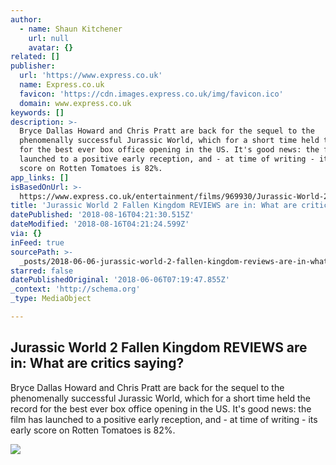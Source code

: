 ```yaml
---
author:
  - name: Shaun Kitchener
    url: null
    avatar: {}
related: []
publisher:
  url: 'https://www.express.co.uk'
  name: Express.co.uk
  favicon: 'https://cdn.images.express.co.uk/img/favicon.ico'
  domain: www.express.co.uk
keywords: []
description: >-
  Bryce Dallas Howard and Chris Pratt are back for the sequel to the
  phenomenally successful Jurassic World, which for a short time held the record
  for the best ever box office opening in the US. It's good news: the film has
  launched to a positive early reception, and - at time of writing - its early
  score on Rotten Tomatoes is 82%.
app_links: []
isBasedOnUrl: >-
  https://www.express.co.uk/entertainment/films/969930/Jurassic-World-2-Fallen-Kingdom-reviews-Rotten-Tomatoes/amp
title: 'Jurassic World 2 Fallen Kingdom REVIEWS are in: What are critics saying?'
datePublished: '2018-08-16T04:21:30.515Z'
dateModified: '2018-08-16T04:21:24.599Z'
via: {}
inFeed: true
sourcePath: >-
  _posts/2018-06-06-jurassic-world-2-fallen-kingdom-reviews-are-in-what-are-cri.md
starred: false
datePublishedOriginal: '2018-06-06T07:19:47.855Z'
_context: 'http://schema.org'
_type: MediaObject

---
```

<article style=""><h1>Jurassic World 2 Fallen Kingdom REVIEWS are in: What are critics saying?</h1><p>Bryce Dallas Howard and Chris Pratt are back for the sequel to the phenomenally successful Jurassic World, which for a short time held the record for the best ever box office opening in the US. It's good news: the film has launched to a positive early reception, and - at time of writing - its early score on Rotten Tomatoes is 82%.</p><img src="https://cdn.images.express.co.uk/img/dynamic/36/750x445/969930.jpg" /></article>